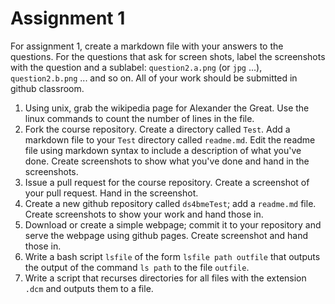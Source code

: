 # Assignment 1

For assignment 1, create a markdown file with your answers to the questions. For the questions that ask for screen shots, label the screenshots with the question and a sublabel: `question2.a.png` (or `jpg` ...), `question2.b.png` ... and so on. All of your work should be submitted in github classroom.


1. Using unix, grab the wikipedia page for Alexander the Great. Use the linux commands to count the number of lines in the file.
2. Fork the course repository. Create a directory called `Test`. Add a markdown file to your `Test` directory called `readme.md`. Edit the readme file using markdown syntax to include a description of what you've done. Create screenshots to show what you've done and hand in the screenshots.
3. Issue a pull request for the course repository. Create a screenshot of your pull request. Hand in the screenshot.
4. Create a new github repository called `ds4bmeTest`; add a `readme.md` file. Create screenshots to show your work and hand those in.
5. Download or create a simple webpage; commit it to your repository and serve the webpage using github pages. Create screenshot and hand those in.
6. Write a bash script `lsfile` of the form `lsfile path outfile` that outputs the output of the command `ls path` to the file `outfile`.
7. Write a script that recurses directories for all files with the extension `.dcm` and outputs them to a file.


